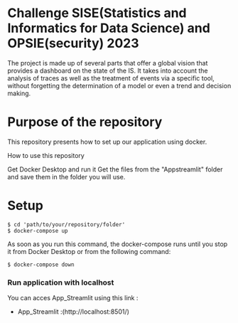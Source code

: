 # Challenge SISE(Statistics and Informatics for Data Science) and OPSIE(security) 2023

The project is made up of several parts that offer a global vision that provides a dashboard on the state of the IS. It takes into account the analysis of traces as well as the treatment of events via a specific tool, without forgetting the determination of a model or even a trend and decision making.

# Purpose of the repository
This repository presents how to set up our application using docker.

How to use this repository

Get Docker Desktop and run it
Get the files from the "Appstreamlit" folder and save them in the folder you will use.
# Setup
```
$ cd 'path/to/your/repository/folder'
$ docker-compose up
```
As soon as you run this command, the docker-compose runs until you stop it from Docker Desktop or from the following command: 

```
$ docker-compose down
```

### Run application with localhost

You can acces App_Streamlit using this link : 

* App_Streamlit :(http://localhost:8501/)
